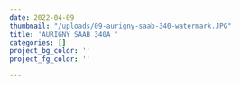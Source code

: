 ```yaml
---
date: 2022-04-09
thumbnail: "/uploads/09-aurigny-saab-340-watermark.JPG"
title: 'AURIGNY SAAB 340A '
categories: []
project_bg_color: ''
project_fg_color: ''

---
```

